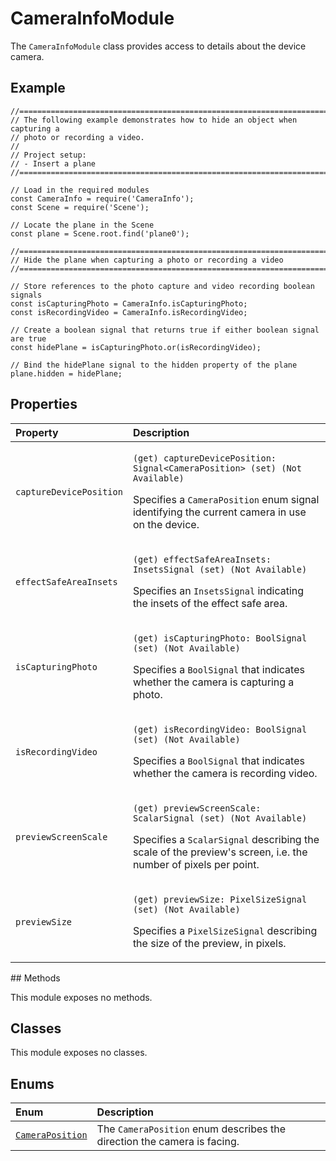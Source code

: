 # CameraInfoModule

The `CameraInfoModule` class provides access to details about the device camera.

## Example

```text
//==============================================================================
// The following example demonstrates how to hide an object when capturing a
// photo or recording a video.
//
// Project setup:
// - Insert a plane
//==============================================================================

// Load in the required modules
const CameraInfo = require('CameraInfo');
const Scene = require('Scene');

// Locate the plane in the Scene
const plane = Scene.root.find('plane0');

//==============================================================================
// Hide the plane when capturing a photo or recording a video
//==============================================================================

// Store references to the photo capture and video recording boolean signals
const isCapturingPhoto = CameraInfo.isCapturingPhoto;
const isRecordingVideo = CameraInfo.isRecordingVideo;

// Create a boolean signal that returns true if either boolean signal are true
const hidePlane = isCapturingPhoto.or(isRecordingVideo);

// Bind the hidePlane signal to the hidden property of the plane
plane.hidden = hidePlane;
```

## Properties

<table>
  <thead>
    <tr>
      <th style="text-align:left">Property</th>
      <th style="text-align:left">Description</th>
    </tr>
  </thead>
  <tbody>
    <tr>
      <td style="text-align:left"><code>captureDevicePosition</code>
      </td>
      <td style="text-align:left">
        <p><code>(get) captureDevicePosition: Signal&lt;CameraPosition&gt; (set) (Not Available)</code>
        </p>
        <p>Specifies a <code>CameraPosition</code> enum signal identifying the current
          camera in use on the device.</p>
      </td>
    </tr>
    <tr>
      <td style="text-align:left"><code>effectSafeAreaInsets</code>
      </td>
      <td style="text-align:left">
        <p><code>(get) effectSafeAreaInsets: InsetsSignal (set) (Not Available)</code>
        </p>
        <p>Specifies an <code>InsetsSignal</code> indicating the insets of the effect
          safe area.</p>
      </td>
    </tr>
    <tr>
      <td style="text-align:left"><code>isCapturingPhoto</code>
      </td>
      <td style="text-align:left">
        <p><code>(get) isCapturingPhoto: BoolSignal (set) (Not Available)</code>
        </p>
        <p>Specifies a <code>BoolSignal</code> that indicates whether the camera is
          capturing a photo.</p>
      </td>
    </tr>
    <tr>
      <td style="text-align:left"><code>isRecordingVideo</code>
      </td>
      <td style="text-align:left">
        <p><code>(get) isRecordingVideo: BoolSignal (set) (Not Available)</code>
        </p>
        <p>Specifies a <code>BoolSignal</code> that indicates whether the camera is
          recording video.</p>
      </td>
    </tr>
    <tr>
      <td style="text-align:left"><code>previewScreenScale</code>
      </td>
      <td style="text-align:left">
        <p><code>(get) previewScreenScale: ScalarSignal (set) (Not Available)</code>
        </p>
        <p>Specifies a <code>ScalarSignal</code> describing the scale of the preview&apos;s
          screen, i.e. the number of pixels per point.</p>
      </td>
    </tr>
    <tr>
      <td style="text-align:left"><code>previewSize</code>
      </td>
      <td style="text-align:left">
        <p><code>(get) previewSize: PixelSizeSignal (set) (Not Available)</code>
        </p>
        <p>Specifies a <code>PixelSizeSignal</code> describing the size of the preview,
          in pixels.</p>
      </td>
    </tr>
  </tbody>
</table>## Methods

This module exposes no methods.

## Classes

This module exposes no classes.

## Enums

| Enum | Description |
| :--- | :--- |
| [`CameraPosition`](https://sparkar.facebook.com/docs/ar-studio/reference/enums/camerainfomodule.cameraposition) | The `CameraPosition` enum describes the direction the camera is facing. |

